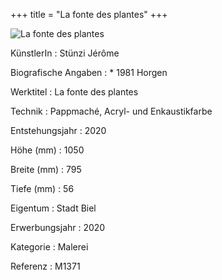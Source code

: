 +++
title = "La fonte des plantes"
+++

![La fonte des plantes](/images/m1371.jpg)

KünstlerIn
: Stünzi Jérôme

Biografische Angaben
: \* 1981 Horgen

Werktitel
: La fonte des plantes

Technik
: Pappmaché, Acryl- und Enkaustikfarbe

Entstehungsjahr
: 2020

Höhe (mm)
: 1050

Breite (mm)
: 795

Tiefe (mm)
: 56

Eigentum
: Stadt Biel

Erwerbungsjahr
: 2020

Kategorie
: Malerei

Referenz
: M1371
